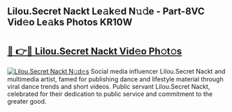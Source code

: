 ## Lilou.Secret Nackt Le𝚊k𝚎d N𝚞𝚍e - Part-8VC Vid𝚎o Le𝚊ks Photos KR10W

# <h2><a href="http://fb2f5tn.evod.top/?m=Lilou.Secret+Nackt">🔗 👉🔴 Lilou.Secret Nackt Vid𝚎o Ph𝚘t𝚘s</a></h2>

[![Lilou.Secret Nackt N𝚞d𝚎s](https://i.imgur.com/8V9OHl7.gif)](http://fb2f5tn.evod.top/?m=Lilou.Secret+Nackt)
Social media influencer Lilou.Secret Nackt and multimedia artist, famed for publishing dance and lifestyle material through viral dance trends and short videos. Public servant Lilou.Secret Nackt, celebrated for their dedication to public service and commitment to the greater good. 
